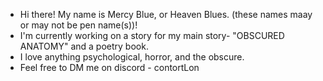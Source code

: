- Hi there! My name is Mercy Blue, or Heaven Blues. (these names maay or may not be pen name(s))!
- I'm currently working on a story for my main story- "OBSCURED ANATOMY" and a poetry book.
- I love anything psychological, horror, and the obscure.
- Feel free to DM me on discord - contortLon
